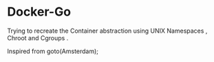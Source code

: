 # Docker-Go

Trying to recreate the Container abstraction using UNIX Namespaces , Chroot and Cgroups .

Inspired from goto(Amsterdam);

